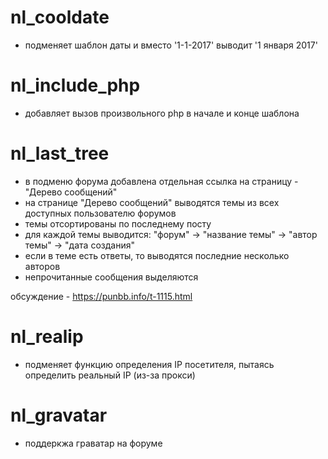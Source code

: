 # nl_cooldate
  - подменяет шаблон даты и вместо '1-1-2017' выводит '1 января 2017'
  
# nl_include_php
  - добавляет вызов произвольного php в начале и конце шаблона
  
# nl_last_tree 
  - в подменю форума добавлена отдельная ссылка на страницу - "Дерево сообщений"
  - на странице "Дерево сообщений" выводятся темы из всех доступных пользователю форумов
  - темы отсортированы по последнему посту
  - для каждой темы выводится: "форум" -> "название темы" -> "автор темы" -> "дата создания"
  - если в теме есть ответы, то выводятся последние несколько авторов
  - непрочитанные сообщения выделяются
  
  обсуждение - https://punbb.info/t-1115.html
    
# nl_realip
  - подменяет функцию определения IP посетителя, пытаясь определить реальный IP (из-за прокси)
  
# nl_gravatar
  - поддеркжа граватар на форуме
